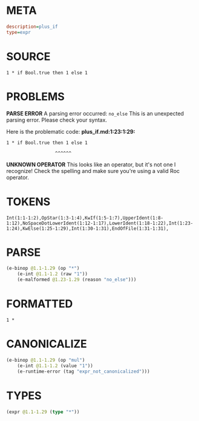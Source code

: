 # META
~~~ini
description=plus_if
type=expr
~~~
# SOURCE
~~~roc
1 * if Bool.true then 1 else 1
~~~
# PROBLEMS
**PARSE ERROR**
A parsing error occurred: `no_else`
This is an unexpected parsing error. Please check your syntax.

Here is the problematic code:
**plus_if.md:1:23:1:29:**
```roc
1 * if Bool.true then 1 else 1
```
                      ^^^^^^


**UNKNOWN OPERATOR**
This looks like an operator, but it's not one I recognize!
Check the spelling and make sure you're using a valid Roc operator.

# TOKENS
~~~zig
Int(1:1-1:2),OpStar(1:3-1:4),KwIf(1:5-1:7),UpperIdent(1:8-1:12),NoSpaceDotLowerIdent(1:12-1:17),LowerIdent(1:18-1:22),Int(1:23-1:24),KwElse(1:25-1:29),Int(1:30-1:31),EndOfFile(1:31-1:31),
~~~
# PARSE
~~~clojure
(e-binop @1.1-1.29 (op "*")
	(e-int @1.1-1.2 (raw "1"))
	(e-malformed @1.23-1.29 (reason "no_else")))
~~~
# FORMATTED
~~~roc
1 * 
~~~
# CANONICALIZE
~~~clojure
(e-binop @1.1-1.29 (op "mul")
	(e-int @1.1-1.2 (value "1"))
	(e-runtime-error (tag "expr_not_canonicalized")))
~~~
# TYPES
~~~clojure
(expr @1.1-1.29 (type "*"))
~~~

